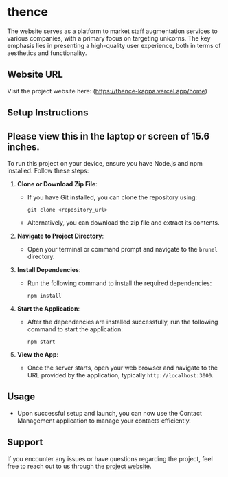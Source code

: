 # thence
The website serves as a platform to market staff augmentation services to various companies, with a primary focus on targeting unicorns. The key emphasis lies in presenting a high-quality user experience, both in terms of aesthetics and functionality. 


## Website URL
Visit the project website here: (https://thence-kappa.vercel.app/home)

## Setup Instructions

## Please view this in the laptop or screen of 15.6 inches.

To run this project on your device, ensure you have Node.js and npm installed. Follow these steps:

1. **Clone or Download Zip File**: 
   - If you have Git installed, you can clone the repository using:
     ```
     git clone <repository_url>
     ```
   - Alternatively, you can download the zip file and extract its contents.

2. **Navigate to Project Directory**: 
   - Open your terminal or command prompt and navigate to the `brunel` directory.

3. **Install Dependencies**:
   - Run the following command to install the required dependencies:
     ```
     npm install
     ```

4. **Start the Application**:
   - After the dependencies are installed successfully, run the following command to start the application:
     ```
     npm start
     ```

5. **View the App**:
   - Once the server starts, open your web browser and navigate to the URL provided by the application, typically `http://localhost:3000`.

## Usage
- Upon successful setup and launch, you can now use the Contact Management application to manage your contacts efficiently.

## Support
If you encounter any issues or have questions regarding the project, feel free to reach out to us through the [project website](https://contact-management-app-taiyoai-iram-abids-projects.vercel.app/contact-page).